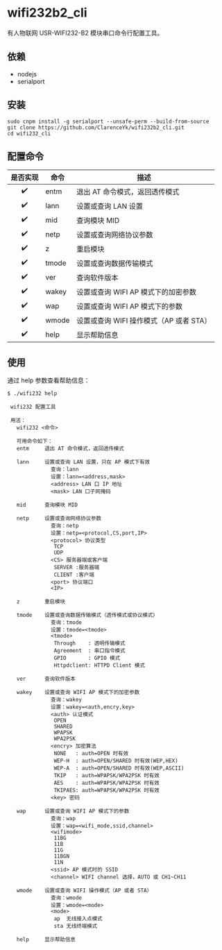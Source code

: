 # wifi232b2_cli

有人物联网 USR-WIFI232-B2 模块串口命令行配置工具。

## 依赖

- nodejs
- serialport

## 安装

```
sudo cnpm install -g serialport --unsafe-perm --build-from-source
git clone https://github.com/ClarenceYk/wifi232b2_cli.git
cd wifi232_cli
```

## 配置命令

| 是否实现 | 命令 | 描述 |
| :---: | --- | --- |
| :heavy_check_mark: | entm | 退出 AT 命令模式，返回透传模式 |
| :heavy_check_mark: | lann | 设置或查询 LAN 设置 |
| :heavy_check_mark: | mid | 查询模块 MID |
| :heavy_check_mark: | netp | 设置或查询网络协议参数 |
| :heavy_check_mark: | z | 重启模块 |
| :heavy_check_mark: | tmode | 设置或查询数据传输模式 |
| :heavy_check_mark: | ver | 查询软件版本 |
| :heavy_check_mark: | wakey | 设置或查询 WIFI AP 模式下的加密参数 |
| :heavy_check_mark: | wap | 设置或查询 WIFI AP 模式下的参数 |
| :heavy_check_mark: | wmode | 设置或查询 WIFI 操作模式（AP 或者 STA） |
| :heavy_check_mark: | help | 显示帮助信息 |

## 使用

通过 help 参数查看帮助信息：

```
$ ./wifi232 help

 wifi232 配置工具

 用法：
   wifi232 <命令>

   可用命令如下：
   entm		退出 AT 命令模式，返回透传模式

   lann		设置或查询 LAN 设置，只在 AP 模式下有效
       		  查询：lann
       		  设置：lann=<address,mask>
       		  <address> LAN 口 IP 地址
       		  <mask> LAN 口子网掩码

   mid		查询模块 MID

   netp		设置或查询网络协议参数
       		  查询：netp
       		  设置：netp=<protocol,CS,port,IP>
       		  <protocol> 协议类型
       		   TCP
       		   UDP
       		  <CS> 服务器端或客户端
       		   SERVER :服务器端
       		   CLIENT :客户端
       		  <port> 协议端口
       		  <IP>

   z		重启模块

   tmode	设置或查询数据传输模式（透传模式或协议模式）
        	  查询：tmode
        	  设置：tmode=<tmode>
        	  <tmode>
        	   Through    : 透明传输模式
        	   Agreement  : 串口指令模式
        	   GPIO       : GPIO 模式
        	   Httpdclient: HTTPD Client 模式

   ver		查询软件版本

   wakey	设置或查询 WIFI AP 模式下的加密参数
        	  查询：wakey
        	  设置：wakey=<auth,encry,key>
        	  <auth> 认证模式
        	   OPEN
        	   SHARED
        	   WPAPSK
        	   WPA2PSK
        	  <encry> 加密算法
        	   NONE   : auth=OPEN 时有效
        	   WEP-H  : auth=OPEN/SHARED 时有效(WEP,HEX)
        	   WEP-A  : auth=OPEN/SHARED 时有效(WEP,ASCII)
        	   TKIP   : auth=WPAPSK/WPA2PSK 时有效
        	   AES    : auth=WPAPSK/WPA2PSK 时有效
        	   TKIPAES: auth=WPAPSK/WPA2PSK 时有效
        	  <key> 密码

   wap		设置或查询 WIFI AP 模式下的参数
      		  查询：wap
      		  设置：wap=<wifi_mode,ssid,channel>
      		  <wifimode>
      		   11BG
      		   11B
      		   11G
      		   11BGN
      		   11N
      		  <ssid> AP 模式时的 SSID
      		  <channel> WIFI channel 选择，AUTO 或 CH1~CH11

   wmode	设置或查询 WIFI 操作模式（AP 或者 STA）
        	  查询：wmode
        	  设置：wmode=<mode>
        	  <mode>
        	   ap  无线接入点模式
        	   sta 无线终端模式

   help		显示帮助信息
```

